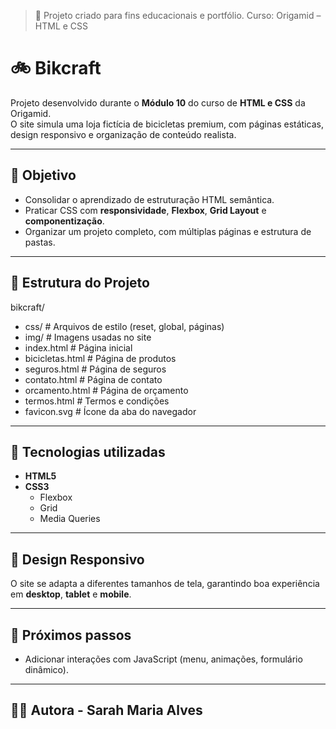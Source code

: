> 📌 
> Projeto criado para fins educacionais e portfólio.
> Curso: Origamid – HTML e CSS



 # 🚲 Bikcraft

Projeto desenvolvido durante o **Módulo 10** do curso de **HTML e CSS** da Origamid.  
O site simula uma loja fictícia de bicicletas premium, com páginas estáticas, design responsivo e organização de conteúdo realista.


---


## 🎯 Objetivo

- Consolidar o aprendizado de estruturação HTML semântica.
- Praticar CSS com **responsividade**, **Flexbox**, **Grid Layout** e **componentização**.
- Organizar um projeto completo, com múltiplas páginas e estrutura de pastas.

---

## 📁 Estrutura do Projeto

bikcraft/
- css/ # Arquivos de estilo (reset, global, páginas)
- img/ # Imagens usadas no site
- index.html # Página inicial
- bicicletas.html # Página de produtos
- seguros.html # Página de seguros
- contato.html # Página de contato
- orcamento.html # Página de orçamento
- termos.html # Termos e condições
- favicon.svg # Ícone da aba do navegador


---

## 🧰 Tecnologias utilizadas

- **HTML5**
- **CSS3**
  - Flexbox
  - Grid
  - Media Queries

---

## 📱 Design Responsivo

O site se adapta a diferentes tamanhos de tela, garantindo boa experiência em **desktop**, **tablet** e **mobile**.

---

## 📌 Próximos passos

- Adicionar interações com JavaScript (menu, animações, formulário dinâmico).

---

## 👩‍💻 Autora - Sarah Maria Alves 
